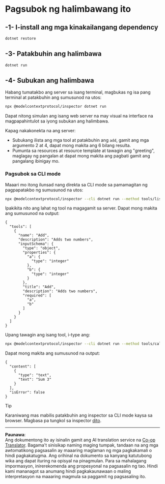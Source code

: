 <!--
CO_OP_TRANSLATOR_METADATA:
{
  "original_hash": "92af35e8c34923031f3d228dffad9ebb",
  "translation_date": "2025-09-03T16:14:40+00:00",
  "source_file": "03-GettingStarted/01-first-server/solution/dotnet/README.md",
  "language_code": "tl"
}
-->
# Pagsubok ng halimbawang ito

## -1- I-install ang mga kinakailangang dependency

```bash
dotnet restore
```

## -3- Patakbuhin ang halimbawa

```bash
dotnet run
```

## -4- Subukan ang halimbawa

Habang tumatakbo ang server sa isang terminal, magbukas ng isa pang terminal at patakbuhin ang sumusunod na utos:

```bash
npx @modelcontextprotocol/inspector dotnet run
```

Dapat nitong simulan ang isang web server na may visual na interface na magpapahintulot sa iyong subukan ang halimbawa.

Kapag nakakonekta na ang server:

- Subukang ilista ang mga tool at patakbuhin ang `add`, gamit ang mga argumento 2 at 4, dapat mong makita ang 6 bilang resulta.
- Pumunta sa resources at resource template at tawagin ang "greeting", maglagay ng pangalan at dapat mong makita ang pagbati gamit ang pangalang ibinigay mo.

### Pagsubok sa CLI mode

Maaari mo itong ilunsad nang direkta sa CLI mode sa pamamagitan ng pagpapatakbo ng sumusunod na utos:

```bash
npx @modelcontextprotocol/inspector --cli dotnet run --method tools/list
```

Ipakikita nito ang lahat ng tool na magagamit sa server. Dapat mong makita ang sumusunod na output:

```text
{
  "tools": [
    {
      "name": "Add",
      "description": "Adds two numbers",
      "inputSchema": {
        "type": "object",
        "properties": {
          "a": {
            "type": "integer"
          },
          "b": {
            "type": "integer"
          }
        },
        "title": "Add",
        "description": "Adds two numbers",
        "required": [
          "a",
          "b"
        ]
      }
    }
  ]
}
```

Upang tawagin ang isang tool, i-type ang:

```bash
npx @modelcontextprotocol/inspector --cli dotnet run --method tools/call --tool-name Add --tool-arg a=1 --tool-arg b=2
```

Dapat mong makita ang sumusunod na output:

```text
{
  "content": [
    {
      "type": "text",
      "text": "Sum 3"
    }
  ],
  "isError": false
}
```

> [!TIP]
> Karaniwang mas mabilis patakbuhin ang inspector sa CLI mode kaysa sa browser.
> Magbasa pa tungkol sa inspector [dito](https://github.com/modelcontextprotocol/inspector).

---

**Paunawa**:  
Ang dokumentong ito ay isinalin gamit ang AI translation service na [Co-op Translator](https://github.com/Azure/co-op-translator). Bagama't sinisikap naming maging tumpak, tandaan na ang mga awtomatikong pagsasalin ay maaaring maglaman ng mga pagkakamali o hindi pagkakatugma. Ang orihinal na dokumento sa kanyang katutubong wika ang dapat ituring na opisyal na pinagmulan. Para sa mahalagang impormasyon, inirerekomenda ang propesyonal na pagsasalin ng tao. Hindi kami mananagot sa anumang hindi pagkakaunawaan o maling interpretasyon na maaaring magmula sa paggamit ng pagsasaling ito.